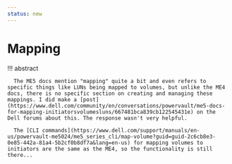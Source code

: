 ```yaml
---
status: new
---
```


# Mapping

!!! abstract

      The ME5 docs mention "mapping" quite a bit and even refers to specific things like LUNs being mapped to volumes, but unlike the ME4 docs, there is no specific section on creating and managing these mappings. I did make a [post](https://www.dell.com/community/en/conversations/powervault/me5-docs-for-mapping-initiatorsvolumesluns/667481bca839cb122545431e) on the Dell forums about this. The response wasn't very helpful.

      The [CLI commands](https://www.dell.com/support/manuals/en-us/powervault-me5024/me5_series_cli/map-volume?guid=guid-2c6cb8e3-0e85-442a-81a4-5b2cf0b8df7a&lang=en-us) for mapping volumes to initiators are the same as the ME4, so the functionality is still there...